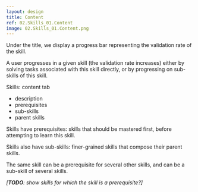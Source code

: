 ```yaml
---
layout: design
title: Content
ref: 02.Skills_01.Content
image: 02.Skills_01.Content.png
---
```

Under the title, we display a progress bar representing the validation rate of the skill.

A user progresses in a given skill (the validation rate increases) either by solving tasks associated with this skill directly, or by progressing on sub-skills of this skill.

Skills: content tab
- description
- prerequisites
- sub-skills
- parent skills

Skills have prerequisites: skills that should be mastered first, before attempting to learn this skill.

Skills also have sub-skills: finer-grained skills that compose their parent skills.

The same skill can be a prerequisite for several other skills, and can be a sub-skill of several skills.

*[**TODO**: show skills for which the skill is a prerequisite?]*
